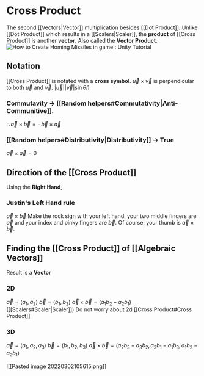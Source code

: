 # Cross Product
The second [[Vectors|Vector]] multiplication besides [[Dot Product]]. Unlike [[Dot Product]] which results in a [[Scalers|Scaler]], the **product** of [[Cross Product]] is another **vector**.
Also called the **Vector Product**.
<img src="https://external-content.duckduckgo.com/iu/?u=http%3A%2F%2Fwww.theappguruz.com%2Fapp%2Fuploads%2F2018%2F06%2Fvector-cross-product.gif&amp;f=1&amp;nofb=1" alt="How to Create Homing Missiles in game : Unity Tutorial"/>
## Notation
[[Cross Product]] is notated with a **cross symbol**.
$\vec{u}\times\vec{v}$ is perpendicular to both $\vec{u}$ and $\vec{v}$.
$|\vec{u}||\vec{v}|\sin{\theta}\hat{n}$   
### Commutavity -> [[Random helpers#Commutativity|Anti-Communitive]].
$\therefore \vec{a}\times\vec{b} = -\vec{b}\times\vec{a}$
### [[Random helpers#Distributivity|Distributivity]] -> True
$\vec{a}\times\vec{a} = 0$

## Direction of the [[Cross Product]]
Using the **Right Hand**, 
### Justin's **Left Hand** rule
$\vec{a}\times\vec{b}$
Make the rock sign with your left hand.
your two middle fingers are $\vec{a}$ and your index and pinky fingers are $\vec{b}$. Of course, your thumb is $\vec{a}\times\vec{b}$.
## Finding the [[Cross Product]] of [[Algebraic Vectors]]
Result is a **Vector**
### 2D
$\vec{a} = (a_{1}, a_{2})$
$\vec{b} = (b_{1}, b_{2})$
$\vec{a}\times\vec{b} = (a_{1}b_{2}-a_{2}b_{1})$ ([[Scalers#Scaler|Scaler]])
Do not worry about 2d [[Cross Product#Cross Product]]
### 3D
$\vec{a} = (a_{1}, a_{2}, a_{3})$
$\vec{b} = (b_{1}, b_{2}, b_{3})$
$\vec{a}\times\vec{b} = (a_{2}b_{3}-a_{3}b_{2}, a_{3}b_{1}-a_{1}b_{3}, a_{1}b_{2}-a_{2}b_{1})$

![[Pasted image 20220302105615.png]]
